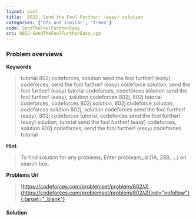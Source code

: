 ```yaml
---
layout: post
title:  802J. Send the Fool Further! (easy) solution
categories: ['dfs and similar', 'trees']
code: SendTheFoolFurtherEasy
src: 802J-SendTheFoolFurtherEasy.cpp
---
```

### **Problem overviews**

**Keywords**
> tutorial 802j codeforces, solution send the fool further! (easy) codeforces, send the fool further! (easy) codeforce solution, send the fool further! (easy) tutorial codeforces, codeforces solution send the fool further! (easy), solution codeforces 802j, 802j tutorial codeforces, codeforces 802j solution, 802j codeforce solution, codeforces solution 802j, solution codeforces send the fool further! (easy), 802j codeforces tutorial, codeforces send the fool further! (easy) solution, tutorial send the fool further! (easy) codeforces, solution 802j codeforces, send the fool further! (easy) codeforces tutorial

**Hint**
> To find solution for any problems, Enter probleam_id (1A, 28B, ...) on search box. 

**Problems Url**
> [https://codeforces.com/problemset/problem/802/J](https://codeforces.com/problemset/problem/802/J){:rel="nofollow"}{:target="_blank"}

#### **Solution**



